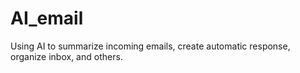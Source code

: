 # AI_email
Using AI to summarize incoming emails, create automatic response, organize inbox, and others. 

